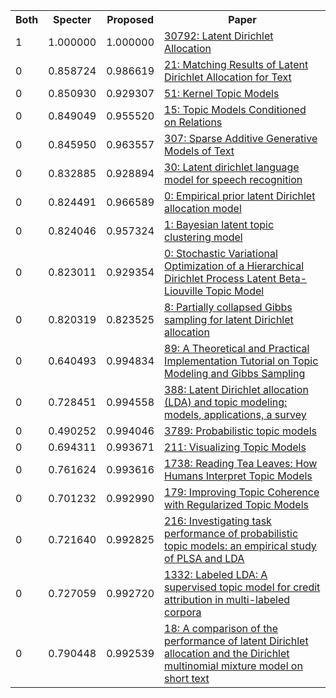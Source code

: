 <html><table><tr>
<th>Both</th>
<th>Specter</th>
<th>Proposed</th>
<th>Paper</th>
</tr>
<tr>
<td>1</td>
<td>1.000000</td>
<td>1.000000</td>
<td><a href="https://www.semanticscholar.org/paper/f198043a866e9187925a8d8db9a55e3bfdd47f2c">30792: Latent Dirichlet Allocation</a></td>
</tr>
<tr>
<td>0</td>
<td>0.858724</td>
<td>0.986619</td>
<td><a href="https://www.semanticscholar.org/paper/2c224bcaa9fa736dd1700f4e62430fad4b58b437">21: Matching Results of Latent Dirichlet Allocation for Text</a></td>
</tr>
<tr>
<td>0</td>
<td>0.850930</td>
<td>0.929307</td>
<td><a href="https://www.semanticscholar.org/paper/64e9b6093924f86130845cf47778f5393749f9e8">51: Kernel Topic Models</a></td>
</tr>
<tr>
<td>0</td>
<td>0.849049</td>
<td>0.955520</td>
<td><a href="https://www.semanticscholar.org/paper/f2f66d2e570ea8e14b48dd7eebb706854407883a">15: Topic Models Conditioned on Relations</a></td>
</tr>
<tr>
<td>0</td>
<td>0.845950</td>
<td>0.963557</td>
<td><a href="https://www.semanticscholar.org/paper/20fe32e4ac65f59e6f1442522f58c26d2849f500">307: Sparse Additive Generative Models of Text</a></td>
</tr>
<tr>
<td>0</td>
<td>0.832885</td>
<td>0.928894</td>
<td><a href="https://www.semanticscholar.org/paper/b82a13558947840c19ff5b87bd62ba07894c948d">30: Latent dirichlet language model for speech recognition</a></td>
</tr>
<tr>
<td>0</td>
<td>0.824491</td>
<td>0.966589</td>
<td><a href="https://www.semanticscholar.org/paper/3410766cda0527510051e83ff4864f3a2ff65a41">0: Empirical prior latent Dirichlet allocation model</a></td>
</tr>
<tr>
<td>0</td>
<td>0.824046</td>
<td>0.957324</td>
<td><a href="https://www.semanticscholar.org/paper/e01199a7629a9817ec5ef7e9cdb637128fccd0b3">1: Bayesian latent topic clustering model</a></td>
</tr>
<tr>
<td>0</td>
<td>0.823011</td>
<td>0.929354</td>
<td><a href="https://www.semanticscholar.org/paper/8fd980bccb20cbcc96e66534418ad54ede58a59a">0: Stochastic Variational Optimization of a Hierarchical Dirichlet Process Latent Beta-Liouville Topic Model</a></td>
</tr>
<tr>
<td>0</td>
<td>0.820319</td>
<td>0.823525</td>
<td><a href="https://www.semanticscholar.org/paper/9738c1362af11eb993a6c14063b3cdeb19175917">8: Partially collapsed Gibbs sampling for latent Dirichlet allocation</a></td>
</tr>
<tr>
<td>0</td>
<td>0.640493</td>
<td>0.994834</td>
<td><a href="https://www.semanticscholar.org/paper/064702f560c9fe4eae921d6f07c208d3df7c7c4f">89: A Theoretical and Practical Implementation Tutorial on Topic Modeling and Gibbs Sampling</a></td>
</tr>
<tr>
<td>0</td>
<td>0.728451</td>
<td>0.994558</td>
<td><a href="https://www.semanticscholar.org/paper/b22de434b462558a127f327f29e2b0c673c0d7ab">388: Latent Dirichlet allocation (LDA) and topic modeling: models, applications, a survey</a></td>
</tr>
<tr>
<td>0</td>
<td>0.490252</td>
<td>0.994046</td>
<td><a href="https://www.semanticscholar.org/paper/7314be5cd836c8f06bd1ecab565b00b65259eac6">3789: Probabilistic topic models</a></td>
</tr>
<tr>
<td>0</td>
<td>0.694311</td>
<td>0.993671</td>
<td><a href="https://www.semanticscholar.org/paper/59d7d8415dacd300eb4d98b0da3cb32d27503b36">211: Visualizing Topic Models</a></td>
</tr>
<tr>
<td>0</td>
<td>0.761624</td>
<td>0.993616</td>
<td><a href="https://www.semanticscholar.org/paper/edd0aec78e53c08c90305e7a1234c2644d8f104a">1738: Reading Tea Leaves: How Humans Interpret Topic Models</a></td>
</tr>
<tr>
<td>0</td>
<td>0.701232</td>
<td>0.992990</td>
<td><a href="https://www.semanticscholar.org/paper/43861ec6fe4efb630c6da9697c5f6248e42ccd37">179: Improving Topic Coherence with Regularized Topic Models</a></td>
</tr>
<tr>
<td>0</td>
<td>0.721640</td>
<td>0.992825</td>
<td><a href="https://www.semanticscholar.org/paper/c3a5ee3eb7e35cf960cab3c17ea8ea5abfcab9a4">216: Investigating task performance of probabilistic topic models: an empirical study of PLSA and LDA</a></td>
</tr>
<tr>
<td>0</td>
<td>0.727059</td>
<td>0.992720</td>
<td><a href="https://www.semanticscholar.org/paper/e9a822d6fe66b0cfd0b4c5a10411172b80346bf1">1332: Labeled LDA: A supervised topic model for credit attribution in multi-labeled corpora</a></td>
</tr>
<tr>
<td>0</td>
<td>0.790448</td>
<td>0.992539</td>
<td><a href="https://www.semanticscholar.org/paper/fb32ed2d631dd7803a03b9c44eb6da10a7b5b00f">18: A comparison of the performance of latent Dirichlet allocation and the Dirichlet multinomial mixture model on short text</a></td>
</tr>
</table></html>
